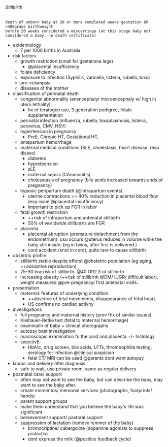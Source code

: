 ###### Stillbirth
    death of unborn baby at 20 or more completed weeks gestation OR >400grams birthweight
    before 20 weeks considered a miscarriage (at this stage baby not considered a baby, no death certificate)

- epidemiology
    + 7 per 1000 births in Australia
- risk factors
    + growth restriction (small for gestationa lage)
        * @placental insufficiency 
    + folate deficiency
    + exposure to infection (Syphilis, varicella, listeria, rubella, toxo)
    + pre-eclampsia
    + diseases of the mother
- classification of perinatal death
    + congenital abnormality (anencephaly/ microencephaly w/ high in utero lethality). 
        * hx of teratogen use, 3 generation pedigree, folate supplementation
    + perinatal infection (influenza, rubella, toxoplasmosis, listeria, parovirus, CMV, HSV)
    + hypertension in pregnancy
        * PreE, Chronic HT, Gestational HT, 
    + antepartum hemorrhage
    + maternal medical conditions (SLE, cholestasis, heart disease, resp disase)
        * diabetes
        * hypreteension
        * sLE
        * maternal sepsis (CAmnionitis)
        * cholesstasis of pregnancy (bile acids increased towards ends of pregnancy)
    + hypoxic peripartum death (@intrapartum events)
        * uterine contractions == 40% reduction in placental blood flow (esp issue @placental insufficiency)
        * important to pick up FGR in labor
    + fetal growth restriction
        * ++risk of intrapartum and antenatal stillbirth
        * 50% of worldwide stillborns are FGR
    + placenta
        * placental abruption (premature detachment from the endometrium). usu occurs @uterus reduces in volume while the baby still inside. (eg in twins, after first is delivered.)
        * cord accident (knot in cord), quite rare to cause stillbirth
- obstetric profile
    + stillbirth stable despite efforst @obstetric population (eg aging, ++assisstive reproduction)
    + 25-30 low risk of stillbirth. @40 OR2.3 of stillbirth
    + increasing obesity (++risk of stillbirth @DM/ IUGR/ difficult labor). weight measured @pre-pregnancy/ first antenatal visits.
- presentation
    + maternal: features of underlying condition. 
        * ++absence of fetal movements, disappearance of fetal heart.
        * US confirms no cardiac activity
- investigations
    + full pregnancy and maternal history (prev fhx of similar issues)
    + Kleihauer-Betke test (fetal to maternal hemorrhage)
    + examinatin of baby + clinical photographs
    + autopsy best investigation
    + macroscopic examination fo the cord and placenta +/- histology
    + selecitvE:
        * HbA1c, drug screen, bile acids, LFTs, thrombophilia testing, serology for infection @clinical suspicion
        * fetal CT/ MRI can be used @parents dont want autopsy
- labour and delivery after diagnosis
    + safe to wait, use private room, same as regular delivery
- postnatal care/ support
    + often may not want to see the baby, but can describe the baby, may want to see the baby after. 
    + create momentos/ memorial services (photographs, footprints/ hands)
    + parent support groups
    + make them understand that you believe the baby's life was significant.
    + bereavement support/ pastoral support
    + suppression of lactation (remove reminer of the baby)
        * bromocriptine/ cabergoline (dopamine agonists to suppress prolactin)
        * dont express the milk (@positive feedback cycle)